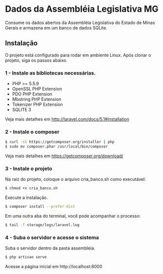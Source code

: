 # Dados da Assembléia Legislativa MG 

Consume os dados abertos da Assembléia Legislativa do Estado de Minas
Gerais e armazena em um banco de dados SQLite.

## Instalação

O projeto está configurado para rodar em ambiente Linux. Após clonar o projeto, siga os passos abaixo.

### 1 - Instale as bibliotecas necessárias. 

- PHP >= 5.5.9
- OpenSSL PHP Extension
- PDO PHP Extension
- Mbstring PHP Extension
- Tokenizer PHP Extension
- SQLITE 3

Veja mais detalhes em http://laravel.com/docs/5.1#installation

### 2 - Instale o composer

```sh
$ curl -sS https://getcomposer.org/installer | php
$ sudo mv composer.phar /usr/local/bin/composer
```
Veja mais detalhes em https://getcomposer.org/download/


### 3 - Instale o projeto

Na raiz do projeto, coloque o arquivo cria_banco.sh como executável:

```sh
$ chmod +x cria_banco.sh
```

Execute a instalação.

```sh
$ composer install --prefer-dist
```

Em uma outra aba do terminal, você pode acompanhar o processo:
```sh
$ tail -f storage/logs/laravel.log
```

### 4 - Suba o servidor e acesse o sistema

Suba o servidor dentro da pasta assembleia.

```sh
$ php artisan serve
```
Acesse a página inicial em http://localhost:8000
